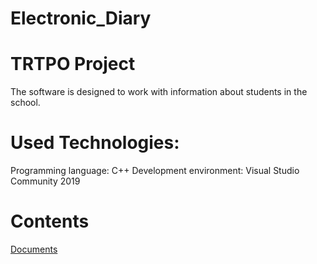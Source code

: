 # Electronic_Diary
# TRTPO Project
 The software is designed to work with information about students in the school.
# Used Technologies:
Programming language: C++
Development environment: Visual Studio Community 2019
# Contents
[Documents](https://github.com/DaniilNaumenko/Internet_library/blob/master/ProjectDocumentation/SoftwareRequirmentsSpecification%20(ru).md) 
